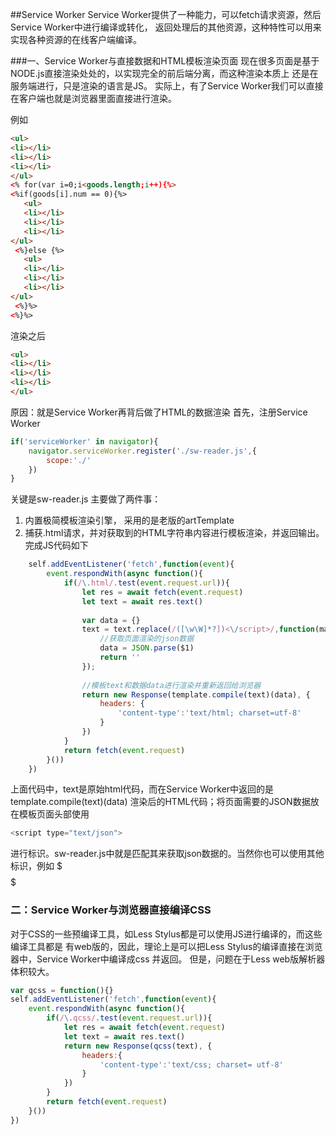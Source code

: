  ##Service Worker
 Service Worker提供了一种能力，可以fetch请求资源，然后Service Worker中进行编译或转化，
 返回处理后的其他资源，这种特性可以用来实现各种资源的在线客户端编译。
 
 ###一、Service Worker与直接数据和HTML模板渲染页面
 现在很多页面是基于NODE.js直接渲染处处的，以实现完全的前后端分离，而这种渲染本质上
 还是在服务端进行，只是渲染的语言是JS。
 实际上，有了Service Worker我们可以直接在客户端也就是浏览器里面直接进行渲染。
 
 例如
 ```html
<ul>
<li></li>
<li></li>
<li></li>
</ul>
<% for(var i=0;i<goods.length;i++){%>
<%if(goods[i].num == 0){%>
    <ul>
    <li></li>
    <li></li>
    <li></li>
</ul>
  <%}else {%>
    <ul>
    <li></li>
    <li></li>
    <li></li>
</ul>
  <%}%>
<%}%>
```
渲染之后
```html
<ul>
<li></li>
<li></li>
<li></li>
</ul> 
```
原因：就是Service Worker再背后做了HTML的数据渲染
首先，注册Service Worker
```javascript
if('serviceWorker' in navigator){
    navigator.serviceWorker.register('./sw-reader.js',{
        scope:'./'
    })
}
```
关键是sw-reader.js 主要做了两件事：
1. 内置极简模板渲染引擎， 采用的是老版的artTemplate
2. 捕获.html请求，并对获取到的HTML字符串内容进行模板渲染，并返回输出。完成JS代码如下
```javascript
    self.addEventListener('fetch',function(event){
        event.respondWith(async function(){
            if(/\.html/.test(event.request.url)){
                let res = await fetch(event.request)
                let text = await res.text()
                
                var data = {}
                text = text.replace(/([\w\W]*?])<\/script>/,function(matches,$1){
                    //获取页面渲染的json数据
                    data = JSON.parse($1)
                    return ''
                });
                
                //模板text和数据data进行渲染并重新返回给浏览器
                return new Response(template.compile(text)(data), {
                    headers: {
                        'content-type':'text/html; charset=utf-8'
                    }
                })
            }
            return fetch(event.request)
        }())
    })
```
上面代码中，text是原始html代码，而在Service Worker中返回的是template.compile(text)(data)
渲染后的HTML代码；将页面需要的JSON数据放在模板页面头部使用
```javascript
<script type="text/json">   
````
进行标识。sw-reader.js中就是匹配其来获取json数据的。当然你也可以使用其他标识，例如
$$${
}$$$

### 二：Service Worker与浏览器直接编译CSS
对于CSS的一些预编译工具，如Less Stylus都是可以使用JS进行编译的，而这些编译工具都是
有web版的，因此，理论上是可以把Less Stylus的编译直接在浏览器中，Service Worker中编译成css
并返回。
但是，问题在于Less web版解析器体积较大。

```javascript
var qcss = function(){}
self.addEventListener('fetch',function(event){
    event.respondWith(async function(){
        if(/\.qcss/.test(event.request.url)){
            let res = await fetch(event.request)
            let text = await res.text()
            return new Response(qcss(text), {
                headers:{
                    'content-type':'text/css; charset= utf-8'
                }
            })
        }
        return fetch(event.request)
    }())
})
```



